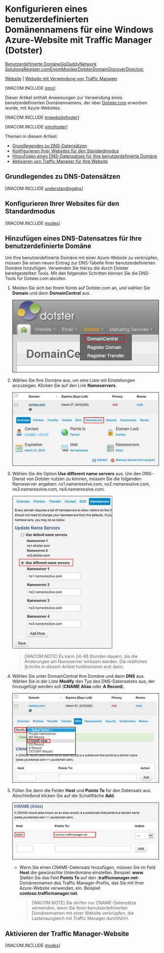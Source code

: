 <properties title="Learn how to configure an Azure web site that uses Traffic Manager to use a domain name registered with Dotster" pageTitle="Configure a Dotster domain name for an Azure web site using Traffic Manager" metaKeywords="Windows Azure, Windows Azure Web Sites, Dotster, Traffic Manager" description="Learn how to configure an Azure web site that uses Traffic Manager to use a domain name registered with Dotster" services="web-sites" documentationCenter="" authors="larryfr,jroth" />

Konfigurieren eines benutzerdefinierten Domänennamens für eine Windows Azure-Website mit Traffic Manager (Dotster)
==================================================================================================================

[Benutzerdefinierte Domäne](/de-de/documentation/articles/web-sites-custom-domain-name "Benutzerdefinierte Domäne")[GoDaddy](/de-de/documentation/articles/web-sites-godaddy-custom-domain-name "GoDaddy")[Network Solutions](/de-de/documentation/articles/web-sites-network-solutions-custom-domain-name "Network Solutions")[Register.com](/de-de/documentation/articles/web-sites-registerdotcom-custom-domain-name "Register.com")[Enom](/de-de/documentation/articles/web-sites-enom-custom-domain-name "Enom")[Moniker](/de-de/documentation/articles/web-sites-moniker-custom-domain-name "Moniker")[Dotster](/de-de/documentation/articles/web-sites-dotster-custom-domain-name "Dotster")[DomainDiscover](/de-de/documentation/articles/web-sites-domaindiscover-custom-domain-name "DomainDiscover")[Directnic](/de-de/documentation/articles/web-sites-directnic-custom-domain-name "Directnic")

[Website](/de-de/documentation/articles/web-sites-dotster-custom-domain-name/ "Websites") | [Website mit Verwendung von Traffic Manager](/de-de/documentation/articles/web-sites-dotster-traffic-manager-custom-domain-name/ "Website mit Verwendung von Traffic Manager")

[WACOM.INCLUDE [intro](../includes/custom-dns-web-site-intro-traffic-manager.md)]

Dieser Artikel enthält Anweisungen zur Verwendung eines benutzerdefinierten Domänennamens, der über [Dotster.com](https://dotster.com) erworben wurde, mit Azure-Websites.

[WACOM.INCLUDE [tmwebsitefooter](../includes/custom-dns-web-site-traffic-manager-notes.md)]

[WACOM.INCLUDE [introfooter](../includes/custom-dns-web-site-intro-notes.md)]

Themen in diesem Artikel:

-   [Grundlegendes zu DNS-Datensätzen](#understanding-records)
-   [Konfigurieren Ihrer Websites für den Standardmodus](#bkmk_configsharedmode)
-   [Hinzufügen eines DNS-Datensatzes für Ihre benutzerdefinierte Domäne](#bkmk_configurecname)
-   [Aktivieren von Traffic Manager für Ihre Website](#enabledomain)

Grundlegendes zu DNS-Datensätzen
--------------------------------

[WACOM.INCLUDE [understandingdns](../includes/custom-dns-web-site-understanding-dns-traffic-manager.md)]

Konfigurieren Ihrer Websites für den Standardmodus
--------------------------------------------------

[WACOM.INCLUDE [modes](../includes/custom-dns-web-site-modes-traffic-manager.md)]

## Hinzufügen eines DNS-Datensatzes für Ihre benutzerdefinierte Domäne

Um Ihre benutzerdefinierte Domäne mit einer Azure-Website zu verknüpfen, müssen Sie einen neuen Eintrag zur DNS-Tabelle Ihrer benutzerdefinierten Domäne hinzufügen. Verwenden Sie hierzu die durch Dotster bereitgestellten Tools. Mit den folgenden Schritten können Sie die DNS-Tools für Dotster.com abrufen.

1.  Melden Sie sich bei Ihrem Konto auf Dotster.com an, und wählen Sie **Domain** und dann **DomainCentral** aus.

    ![DomainCentral-Dotster-Menü](.\media\web-sites-dotster-custom-domain-name\Dotster_DomainCentralMenu.png)

2.  Wählen Sie Ihre Domäne aus, um eine Liste mit Einstellungen anzuzeigen. Klicken Sie auf den Link **Nameservers**.

    ![Dotster-Domänenkonfigurationsoptionen](.\media\web-sites-dotster-custom-domain-name\Dotster_DomainMenu.png)

3.  Wählen Sie die Option **Use different name servers** aus. Um den DNS-Dienst von Dotster nutzen zu können, müssen Sie die folgenden Nameserver angeben: ns1.nameresolve.com, ns2.nameresolve.com, ns3.nameresolve.com, ns4.nameresolve.com.

    ![Dotster-Domänenkonfigurationsoptionen](.\media\web-sites-dotster-custom-domain-name\Dotster_Nameservers.png)

    > [WACOM.NOTE] Es kann 24-48 Stunden dauern, bis die Änderungen am Nameserver wirksam werden. Die restlichen Schritte in diesem Artikel funktionieren erst dann.

4.  Wählen Sie unter DomainCentral Ihre Domäne und dann **DNS** aus. Wählen Sie in der Liste **Modify** den Typ des DNS-Datensatzes aus, der hinzugefügt werden soll (**CNAME Alias** oder **A Record**).

    ![Dotster-Domänenkonfigurationsoptionen](.\media\web-sites-dotster-custom-domain-name\Dotster_DNS.png)

5.  Füllen Sie dann die Felder **Host** und **Points To** für den Datensatz aus. Abschließend klicken Sie auf die Schaltfläche **Add**.

    ![Dotster-Domänenkonfigurationsoptionen](.\media\web-sites-dotster-custom-domain-name\Dotster_DNS_CNAME_TM.png)

    -   Wenn Sie einen CNAME-Datensatz hinzufügen, müssen Sie im Feld **Host** die gewünschte Unterdomäne einstellen. Beispiel: **www**. Stellen Sie das Feld **Points To** auf den **.trafficmanager.net**-Domänennamen des Traffic Manager-Profils, das Sie mit Ihrer Azure-Website verwenden, ein. Beispiel: **contoso.trafficmanager.net**.

        > [WACOM.NOTE] Sie dürfen nur CNAME-Datensätze verwenden, wenn Sie Ihren benutzerdefinierten Domänennamen mit einer Website verknüpfen, die Lastenausgleich mit Traffic Manager durchführt.

Aktivieren der Traffic Manager-Website
--------------------------------------

[WACOM.INCLUDE [modes](../includes/custom-dns-web-site-enable-on-traffic-manager.md)]


